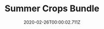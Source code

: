 ---
templateKey: blog-post
featuredpost: false
date: 2020-02-26T00:00:02.711Z
featuredimage: /img/Summer_Crops_Bundle.png
title: Summer Crops Bundle
description: Pantry
reward: Quality Sprinkler (1)
tags:
  - Tomato
  - Hot Pepper
  - Blueberry
  - Melon
  - bundles
---